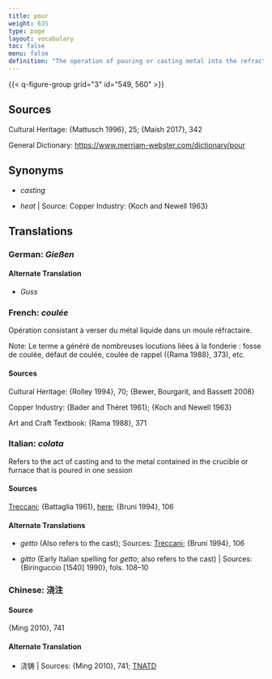 ```yaml
---
title: pour
weight: 635
type: page
layout: vocabulary
toc: false
menu: false
definition: "The operation of pouring or casting metal into the refractory mold."
---
```


{{< q-figure-group grid="3" id="549, 560" >}}

## Sources

Cultural Heritage: {Mattusch 1996}, 25; {Maish 2017}, 342

General Dictionary: <https://www.merriam-webster.com/dictionary/pour>

## Synonyms

- *casting*

- *heat* | Source: Copper Industry: {Koch and Newell 1963}

## Translations

<div class="accordion">

### **German**: *Gießen*

#### Alternate Translation

- *Guss*

### **French**: *coulée*

Opération consistant à verser du métal liquide dans un moule réfractaire.

<div class="backmatter">
Note: Le terme a généré de nombreuses locutions liées à la fonderie : fosse de coulée, défaut de coulée, coulée de rappel ({Rama 1988}, 373), etc.
</div>

#### Sources

Cultural Heritage: {Rolley 1994}, 70; {Bewer, Bourgarit, and Bassett 2008}

Copper Industry: {Bader and Théret 1961}; {Koch and Newell 1963}

Art and Craft Textbook: {Rama 1988}, 371

### **Italian**: *colata*

Refers to the act of casting and to the metal contained in the crucible or furnace that is poured in one session

#### Sources

[Treccani](https://www.treccani.it/enciclopedia/colata/); {Battaglia 1961}, [here](http://www.gdli.it/pdf_viewer/Scripts/pdf.js/web/viewer.asp?file=/PDF/GDLI03/GDLI_03_ocr_279.pdf&parola=Colata); {Bruni 1994}, 106

#### Alternate Translations

- *getto* (Also refers to the cast); Sources: [Treccani](http://www.treccani.it/vocabolario/getto/); {Bruni 1994}, 106

- *gitto* (Early Italian spelling for *getto*; also refers to the cast) | Sources: {Biringuccio [1540] 1990}, fols. 108–10

### **Chinese**: 浇注

#### Source

{Ming 2010}, 741

#### Alternate Translation

- 浇铸 | Sources: {Ming 2010}, 741; [TNATD](https://terms.naer.edu.tw/detail/14236908/?index=1)

</div>
